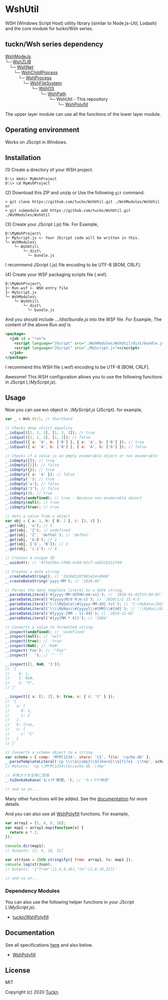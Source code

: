 # WshUtil

WSH (Windows Script Host) utility library (similar to Node.js-Util, Lodash) and the core module for tuckn/Wsh series.

## tuckn/Wsh series dependency

[WshModeJs](https://github.com/tuckn/WshModeJs)  
└─ [WshZLIB](https://github.com/tuckn/WshZLIB)  
&emsp;└─ [WshNet](https://github.com/tuckn/WshNet)  
&emsp;&emsp;└─ [WshChildProcess](https://github.com/tuckn/WshChildProcess)  
&emsp;&emsp;&emsp;└─ [WshProcess](https://github.com/tuckn/WshProcess)  
&emsp;&emsp;&emsp;&emsp;└─ [WshFileSystem](https://github.com/tuckn/WshFileSystem)  
&emsp;&emsp;&emsp;&emsp;&emsp;&emsp;└─ [WshOS](https://github.com/tuckn/WshOS)  
&emsp;&emsp;&emsp;&emsp;&emsp;&emsp;&emsp;&emsp;└─ [WshPath](https://github.com/tuckn/WshPath)  
&emsp;&emsp;&emsp;&emsp;&emsp;&emsp;&emsp;&emsp;&emsp;&emsp;└─ WshUtil - This repository  
&emsp;&emsp;&emsp;&emsp;&emsp;&emsp;&emsp;&emsp;&emsp;&emsp;&emsp;&emsp;└─ [WshPolyfill](https://github.com/tuckn/WshPolyfill)  

The upper layer module can use all the functions of the lower layer module.

## Operating environment

Works on JScript in Windows.

## Installation

(1) Create a directory of your WSH project.

```console
D:\> mkdir MyWshProject
D:\> cd MyWshProject
```

(2) Download this ZIP and unzip or Use the following `git` command.

```console
> git clone https://github.com/tuckn/WshUtil.git ./WshModules/WshUtil
or
> git submodule add https://github.com/tuckn/WshUtil.git ./WshModules/WshUtil
```

(3) Create your JScript (.js) file. For Example,

```console
D:\MyWshProject\
├─ MyScript.js <- Your JScript code will be written in this.
└─ WshModules\
    └─ WshUtil\
        └─ dist\
          └─ bundle.js
```

I recommend JScript (.js) file encoding to be UTF-8 [BOM, CRLF].

(4) Create your WSF packaging scripts file (.wsf).

```console
D:\MyWshProject\
├─ Run.wsf <- WSH entry file
├─ MyScript.js
└─ WshModules\
    └─ WshUtil\
        └─ dist\
          └─ bundle.js
```

And you should include _.../dist/bundle.js_ into the WSF file.
For Example, The content of the above _Run.wsf_ is

```xml
<package>
  <job id = "run">
    <script language="JScript" src="./WshModules/WshUtil/dist/bundle.js"></script>
    <script language="JScript" src="./MyScript.js"></script>
  </job>
</package>
```

I recommend this WSH file (.wsf) encoding to be UTF-8 [BOM, CRLF].

Awesome! This WSH configuration allows you to use the following functions in JScript (_.\\MyScript.js_).

## Usage

Now you can use `Wsh` object in _.\\MyScript.js_ (JScript).
for example,

```js
var _ = Wsh.Util; // Shorthand

// Checks deep strict equality
_.isEqual([1, 2, 3], [1, 2, 3]); // true
_.isEqual([1, 2, 3], [1, 2]); // false
_.isEqual({ a: 'A', b: ['B'] }, { a: 'A', b: ['B'] }); // true
_.isEqual({ a: 'A', b: ['B'] }, { a: 'A', b: ['b'] }); // false

// Checks if a value is an empty enumerable object or non enumerable
_.isEmpty([]); // true
_.isEmpty([1]); // false
_.isEmpty({}); // true
_.isEmpty({ a: 'A' }); // false
_.isEmpty(''); // true
_.isEmpty('a'); // false
_.isEmpty('3'); // false
_.isEmpty(3); // true
_.isEmpty(undefined); // true - Because non enumerable object
_.isEmpty(null); // true
_.isEmpty(true); // true

// Gets a value from a object
var obj = { a: 1, b: { B: 2 }, c: [3, 4] };
_.get(obj, 'a'); // 1
_.get(obj, 'Z'); // undefined
_.get(obj, 'Z', 'defVal'); // 'defVal'
_.get(obj, 'b.B'); // 2
_.get(obj, ['b', 'B']); // 2
_.get(obj, 'c.1'); // 4

// Creates a unique ID
_.uuidv4(); // '9f1e53ba-3f08-4c9d-91c7-ad4226312f40'

// Creates a date string
_.createDateString(); // '20200528T065424+0900'
_.createDateString('yyyy-MM'); // '2020-05'

// Parses the date template literal to a date string.
_.parseDateLiteral('#{yyyy-MM-ddTHH:mm:ss}'); // '2020-01-02T15:04:05'
_.parseDateLiteral('#{yyyy/M/d H:m:s}'); // '2020/1/2 15:4:5'
_.parseDateLiteral('C:\\MyData\\#{yyyy-MM-dd}.txt'); // 'C:\MyData\2020-01-02.txt'
_.parseDateLiteral('\\\\MyNas\\#{yyyy}\\#{MM}\\#{dd}'); // '\\MyNas\2020\01\02'
_.parseDateLiteral('#{yyyy-[MM - 1]-dd}'); // '2019-12-02'
_.parseDateLiteral('#{yy[MM * 4]}'); // '2004'

// Converts a value to formatted string.
_.inspect(undefined); // 'undefined'
_.inspect(null); // 'null'
_.inspect(true); // 'true'
_.inspect(NaN); // 'NaN'
_.inspect('Foo'); // '"Foo"'
_.inspect('  '); // '"  "'

_.inspect([1, NaN, '3']);
// '[
//    0: 1,
//    1: NaN,
//    2: "3",
// ]'

_.inspect({ a: [1, 2], b: true, o: { c: 'C' } });
// '{
//   a: [
//     0: 1,
//     1: 2
//   ],
//   b: true,
//   o: {
//     c: "C"
//   }
// }'

// Converts a schema object to a string
var schema = { comp: 'MYPC1234', share: 'C$', file: 'cache.db' };
_.parseTemplateLiteral('cp \\\\${comp}\\${share}\\${file} .\\tmp', schema);
// Returns: 'cp \\MYPC1234\C$\cache.db .\tmp'

// 半角カナを全角に変換
_.toZenkakuKana('もぅﾏﾁﾞ無理。'); // 'もぅマヂ無理'

// and so on...
```

Many other functions will be added.
See the [documentation](https://docs.tuckn.net/WshUtil) for more details.

And you can also use all [WshPolyfill](https://github.com/tuckn/WshPolyfill) functions.
For example,

```js
var array1 = [1, 4, 9, 16];
var map1 = array1.map(function(x) {
  return x * 2;
});

console.dir(map1);
// Outputs: [2, 8, 18, 32]

var strJson = JSON.stringify({ from: array1, to: map1 });
console.log(strJson);
// Outputs: '{"from":[1,4,9,16],"to":[2,8,18,32]}'

// and so on...
```

### Dependency Modules

You can also use the following helper functions in your JScript (_.\\MyScript.js_).

- [tuckn/WshPolyfill](https://github.com/tuckn/WshPolyfill)

## Documentation

See all specifications [here](https://docs.tuckn.net/WshUtil) and also below.

- [WshPolyfill](https://docs.tuckn.net/WshPolyfill)

## License

MIT

Copyright (c) 2020 [Tuckn](https://github.com/tuckn)

